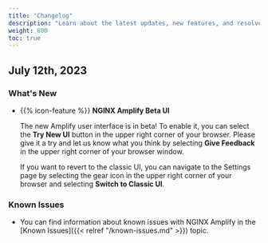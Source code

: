 ```yaml
---
title: "Changelog"
description: "Learn about the latest updates, new features, and resolved bugs in NGINX Amplify"
weight: 800
toc: true
---
```


## July 12th, 2023

 ### What's New
 
- {{% icon-feature %}} **NGINX Amplify Beta UI**

  The new Amplify user interface is in beta!  To enable it, you can select the  **Try New UI** button in the upper right corner of your browser.  Please give it a try and let us know what you think by selecting **Give Feedback** in the upper right corner of your browser window.

  If you want to revert to the classic UI, you can navigate to the Settings page by selecting the gear icon in the upper right corner of your browser and selecting **Switch to Classic UI**.


### Known Issues

- You can find information about known issues with NGINX Amplify in the [Known Issues]({{< relref "/known-issues.md" >}}) topic.